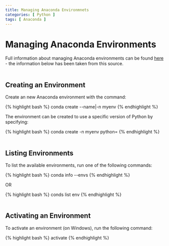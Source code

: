 ```yaml
---
title: Managing Anaconda Environmnets
categories: [ Python ]
tags: [ Anaconda ]
---
```


# Managing Anaconda Environments

Full information about managing Anaconda environments can be found [here](https://conda.io/docs/user-guide/tasks/manage-environments.html) - the information below has been taken from this source.
<br><br>

## Creating an Environment

Create an new Anaconda environment with the command:

{% highlight bash %}
conda create --name|-n myenv
{% endhighlight %}

The environment can be created to use a specific version of Python by specifying:

{% highlight bash %}
conda create -n myenv python=<desired version>
{% endhighlight %}
<br><br>

## Listing Environments

To list the available environments, run one of the following commands:

{% highlight bash %}
conda info --envs
{% endhighlight %}

OR

{% highlight bash %}
conds list env
{% endhighlight %}
<br><br>

## Activating an Environment

To activate an environment (on Windows), run the following command:

{% highlight bash %}
activate <environment>
{% endhighlight %}
